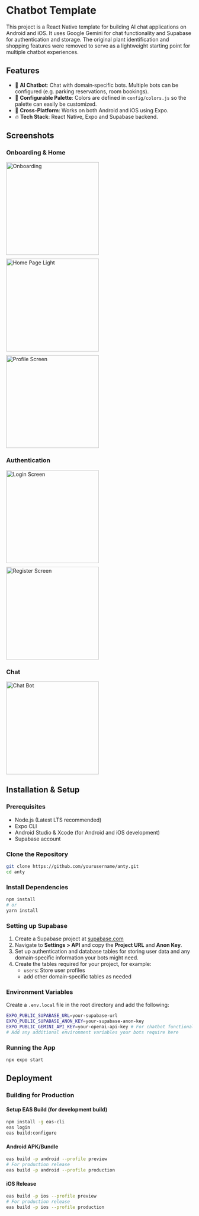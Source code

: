 # Chatbot Template

This project is a React Native template for building AI chat applications on Android and iOS. It uses Google Gemini for chat functionality and Supabase for authentication and storage. The original plant identification and shopping features were removed to serve as a lightweight starting point for multiple chatbot experiences.

## Features
- 💬 **AI Chatbot**: Chat with domain‑specific bots. Multiple bots can be configured (e.g. parking reservations, room bookings).
- 🎨 **Configurable Palette**: Colors are defined in `config/colors.js` so the palette can easily be customized.
- 📱 **Cross-Platform**: Works on both Android and iOS using Expo.
- 🔥 **Tech Stack**: React Native, Expo and Supabase backend.

## Screenshots

### Onboarding & Home
<div style="display: flex; flex-wrap: wrap; gap: 10px;">
  <img src="assets/screenshots/onboarding.png" width="250" alt="Onboarding">
  <img src="assets/screenshots/Home/Home_Light.png" width="250" alt="Home Page Light">
  <img src="assets/screenshots/Home/Profile_Screen.png" width="250" alt="Profile Screen">
</div>

### Authentication
<div style="display: flex; flex-wrap: wrap; gap: 10px;">
  <img src="assets/screenshots/Auth/Login_light.png" width="250" alt="Login Screen">
  <img src="assets/screenshots/Auth/Register_Light.png" width="250" alt="Register Screen">
</div>


### Chat
<div style="display: flex; flex-wrap: wrap; gap: 10px;">
  <img src="assets/screenshots/chatbot/Messages.png" width="250" alt="Chat Bot">
</div>


## Installation & Setup

### Prerequisites
- Node.js (Latest LTS recommended)
- Expo CLI
- Android Studio & Xcode (for Android and iOS development)
- Supabase account

### Clone the Repository
```sh
git clone https://github.com/yourusername/anty.git
cd anty
```

### Install Dependencies
```sh
npm install
# or
yarn install
```

### Setting up Supabase
1. Create a Supabase project at [supabase.com](https://supabase.com/)
2. Navigate to **Settings > API** and copy the **Project URL** and **Anon Key**.
3. Set up authentication and database tables for storing user data and any domain‑specific information your bots might need.
4. Create the tables required for your project, for example:
   - `users`: Store user profiles
   - add other domain‑specific tables as needed

### Environment Variables
Create a `.env.local` file in the root directory and add the following:
```sh
EXPO_PUBLIC_SUPABASE_URL=your-supabase-url
EXPO_PUBLIC_SUPABASE_ANON_KEY=your-supabase-anon-key
EXPO_PUBLIC_GEMINI_API_KEY=your-openai-api-key # For chatbot functionality
# Add any additional environment variables your bots require here
```

### Running the App
```sh
npx expo start
```

## Deployment
### Building for Production

#### Setup EAS Build (for development build)
```sh
npm install -g eas-cli
eas login
eas build:configure
```

#### Android APK/Bundle
```sh
eas build -p android --profile preview
# For production release
eas build -p android --profile production
```

#### iOS Release
```sh
eas build -p ios --profile preview
# For production release
eas build -p ios --profile production
```
